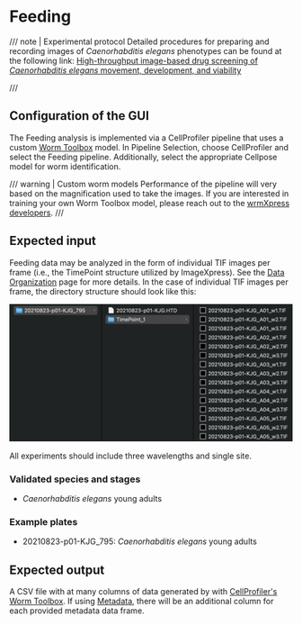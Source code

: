 # Feeding

/// note | Experimental protocol
Detailed procedures for preparing and recording images of *Caenorhabditis elegans* phenotypes can be found at the following link: [High-throughput image-based drug screening of *Caenorhabditis elegans* movement, development, and viability](https://protocolexchange.researchsquare.com/article/pex-2018/v1)

///

## Configuration of the GUI

The Feeding analysis is implemented via a CellProfiler pipeline that uses a custom [Worm Toolbox](https://cellprofiler.org/wormtoolbox) model. In Pipeline Selection, choose CellProfiler and select the Feeding pipeline. Additionally, select the appropriate Cellpose model for worm identification.

/// warning | Custom worm models
Performance of the pipeline will very based on the magnification used to take the images. If you are interested in training your own Worm Toolbox model, please reach out to the [wrmXpress developers](../../index.md#getting-support).
///

## Expected input

Feeding data may be analyzed in the form of individual TIF images per frame (i.e., the TimePoint structure utilized by ImageXpress). See the [Data Organization](../../data_organization.md) page for more details. In the case of individual TIF images per frame, the directory structure should look like this:

![Feeding file structure](../img/feeding_structure.png)

All experiments should include three wavelengths and single site.

### Validated species and stages

- *Caenorhabditis elegans* young adults

### Example plates

- 20210823-p01-KJG_795: *Caenorhabditis elegans* young adults

## Expected output

A CSV file with at many columns of data generated by with [CellProfiler's](https://cellprofiler.org/) [Worm Toolbox](https://cellprofiler.org/wormtoolbox). If using [Metadata](), there will be an additional column for each provided metadata data frame.
